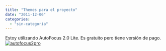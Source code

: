```yaml
---
title: "Themes para el proyecto"
date: "2011-12-06"
categories: 
  - "sin-categoria"
---
```


Estoy utilizando AutoFocus 2.0 Lite. Es gratuito pero tiene versión de pago. [![autofocus2pro](images/6467066849_ddd9de8107_b.jpg)](https://www.fthrwght.com/autofocus/ "autofocus2pro por sicotico, en Flickr")
